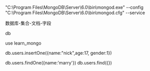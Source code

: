 "C:\Program Files\MongoDB\Server\6.0\bin\mongod.exe" --config "C:\Program Files\MongoDB\Server\6.0\bin\mongod.cfg" --service

数据库-集合-文档-字段

<!-- 查看当前使用数据库 -->
db

<!-- 使用某个数据库(创建数据库) -->
use learn_mongo

<!-- 在user集合插入一条（创建了集合） -->
db.users.insertOne({name:"nick",age:17, gender:1})


<!-- 在集合查找数据 -->
db.users.findOne({name:'marry'})
db.users.find({})